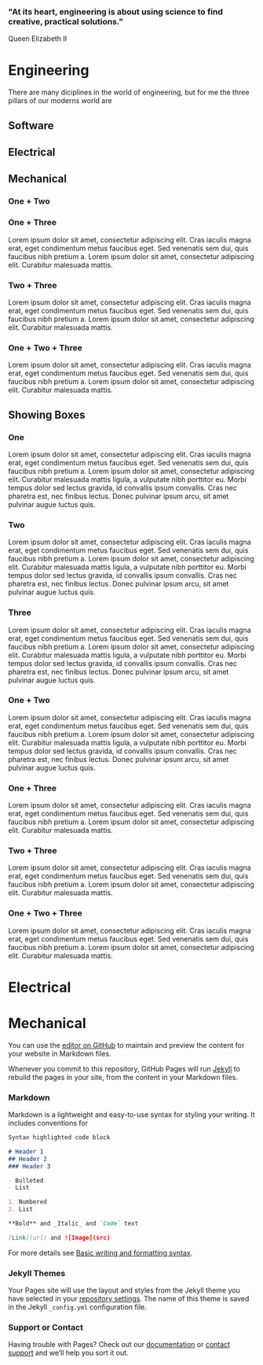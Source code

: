 ### "At its heart, engineering is about using science to find creative, practical solutions." 
Queen Elizabeth II

# Engineering

<link rel="stylesheet" href="/venn.css">


There are many diciplines in the world of engineering, but for me the three pillars of our moderns world are


<article class="Venn">
  <div class="circle one">
    <span></span>
    <span></span>
    <h1>Software</h1>
    <p></p>
  </div>
  <div class="circle two">
    <span></span>
    <span></span>
    <h1>Electrical</h1>
    <p></p>
  </div>
  <div class="circle three">
    <span></span>
    <span></span>
    <h1>Mechanical</h1>
    <p></p>
  </div>
  <div class="shape onetwo">
    <span></span>
    <span></span>
    <h3>One + Two</h3>
    <p></p>
  </div>
  <div class="shape onethree">
    <span></span>
    <span></span>
    <h3>One + Three</h3>
    <p> Lorem ipsum dolor sit amet, consectetur adipiscing elit. Cras iaculis magna erat, eget condimentum metus faucibus eget. Sed venenatis sem dui, quis faucibus nibh pretium a. Lorem ipsum dolor sit amet, consectetur adipiscing elit. Curabitur malesuada mattis. </p>
  </div>
  <div class="shape twothree">
    <span></span>
    <span></span>
    <h3>Two + Three</h3>
    <p> Lorem ipsum dolor sit amet, consectetur adipiscing elit. Cras iaculis magna erat, eget condimentum metus faucibus eget. Sed venenatis sem dui, quis faucibus nibh pretium a. Lorem ipsum dolor sit amet, consectetur adipiscing elit. Curabitur malesuada mattis. </p>
  </div>
  <div class="shape onetwothree">
    <span></span>
    <span></span>
    <h3>One + Two + Three</h3>
    <p> Lorem ipsum dolor sit amet, consectetur adipiscing elit. Cras iaculis magna erat, eget condimentum metus faucibus eget. Sed venenatis sem dui, quis faucibus nibh pretium a. Lorem ipsum dolor sit amet, consectetur adipiscing elit. Curabitur malesuada mattis. </p>
  </div>
</article>
<article class="Venn guides">
  <h2>Showing Boxes</h2>
  <div class="circle one">
    <span></span>
    <span></span>
    <h3>One</h3>
    <p> Lorem ipsum dolor sit amet, consectetur adipiscing elit. Cras iaculis magna erat, eget condimentum metus faucibus eget. Sed venenatis sem dui, quis faucibus nibh pretium a. Lorem ipsum dolor sit amet, consectetur adipiscing elit. Curabitur malesuada mattis ligula, a vulputate nibh porttitor eu. Morbi tempus dolor sed lectus gravida, id convallis ipsum convallis. Cras nec pharetra est, nec finibus lectus. Donec pulvinar ipsum arcu, sit amet pulvinar augue luctus quis. </p>
  </div>
  <div class="circle two">
    <span></span>
    <span></span>
    <h3>Two</h3>
    <p> Lorem ipsum dolor sit amet, consectetur adipiscing elit. Cras iaculis magna erat, eget condimentum metus faucibus eget. Sed venenatis sem dui, quis faucibus nibh pretium a. Lorem ipsum dolor sit amet, consectetur adipiscing elit. Curabitur malesuada mattis ligula, a vulputate nibh porttitor eu. Morbi tempus dolor sed lectus gravida, id convallis ipsum convallis. Cras nec pharetra est, nec finibus lectus. Donec pulvinar ipsum arcu, sit amet pulvinar augue luctus quis. </p>
  </div>
  <div class="circle three">
    <span></span>
    <span></span>
    <h3>Three</h3>
    <p> Lorem ipsum dolor sit amet, consectetur adipiscing elit. Cras iaculis magna erat, eget condimentum metus faucibus eget. Sed venenatis sem dui, quis faucibus nibh pretium a. Lorem ipsum dolor sit amet, consectetur adipiscing elit. Curabitur malesuada mattis ligula, a vulputate nibh porttitor eu. Morbi tempus dolor sed lectus gravida, id convallis ipsum convallis. Cras nec pharetra est, nec finibus lectus. Donec pulvinar ipsum arcu, sit amet pulvinar augue luctus quis. </p>
  </div>
  <div class="shape onetwo">
    <span></span>
    <span></span>
    <h3>One + Two</h3>
    <p> Lorem ipsum dolor sit amet, consectetur adipiscing elit. Cras iaculis magna erat, eget condimentum metus faucibus eget. Sed venenatis sem dui, quis faucibus nibh pretium a. Lorem ipsum dolor sit amet, consectetur adipiscing elit. Curabitur malesuada mattis ligula, a vulputate nibh porttitor eu. Morbi tempus dolor sed lectus gravida, id convallis ipsum convallis. Cras nec pharetra est, nec finibus lectus. Donec pulvinar ipsum arcu, sit amet pulvinar augue luctus quis. </p>
  </div>
  <div class="shape onethree">
    <span></span>
    <span></span>
    <h3>One + Three</h3>
    <p> Lorem ipsum dolor sit amet, consectetur adipiscing elit. Cras iaculis magna erat, eget condimentum metus faucibus eget. Sed venenatis sem dui, quis faucibus nibh pretium a. Lorem ipsum dolor sit amet, consectetur adipiscing elit. Curabitur malesuada mattis. </p>
  </div>
  <div class="shape twothree">
    <span></span>
    <span></span>
    <h3>Two + Three</h3>
    <p> Lorem ipsum dolor sit amet, consectetur adipiscing elit. Cras iaculis magna erat, eget condimentum metus faucibus eget. Sed venenatis sem dui, quis faucibus nibh pretium a. Lorem ipsum dolor sit amet, consectetur adipiscing elit. Curabitur malesuada mattis. </p>
  </div>
  <div class="shape onetwothree">
    <span></span>
    <span></span>
    <h3>One + Two + Three</h3>
    <p> Lorem ipsum dolor sit amet, consectetur adipiscing elit. Cras iaculis magna erat, eget condimentum metus faucibus eget. Sed venenatis sem dui, quis faucibus nibh pretium a. Lorem ipsum dolor sit amet, consectetur adipiscing elit. Curabitur malesuada mattis. </p>
  </div>
</article>

# Electrical 
# Mechanical 



You can use the [editor on GitHub](https://github.com/TheBengineer/TheBengineer.github.io/edit/main/index.md) to maintain and preview the content for your website in Markdown files.

Whenever you commit to this repository, GitHub Pages will run [Jekyll](https://jekyllrb.com/) to rebuild the pages in your site, from the content in your Markdown files.

### Markdown

Markdown is a lightweight and easy-to-use syntax for styling your writing. It includes conventions for

```markdown
Syntax highlighted code block

# Header 1
## Header 2
### Header 3

- Bulleted
- List

1. Numbered
2. List

**Bold** and _Italic_ and `Code` text

[Link](url) and ![Image](src)
```

For more details see [Basic writing and formatting syntax](https://docs.github.com/en/github/writing-on-github/getting-started-with-writing-and-formatting-on-github/basic-writing-and-formatting-syntax).

### Jekyll Themes

Your Pages site will use the layout and styles from the Jekyll theme you have selected in your [repository settings](https://github.com/TheBengineer/TheBengineer.github.io/settings/pages). The name of this theme is saved in the Jekyll `_config.yml` configuration file.

### Support or Contact

Having trouble with Pages? Check out our [documentation](https://docs.github.com/categories/github-pages-basics/) or [contact support](https://support.github.com/contact) and we’ll help you sort it out.

